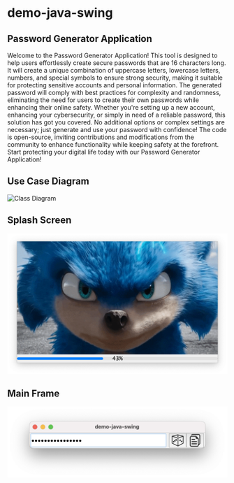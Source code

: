 # demo-java-swing

## Password Generator Application

Welcome to the Password Generator Application! This tool is designed to help users effortlessly create secure passwords that are 16 characters long. It will create a unique combination of uppercase letters, lowercase letters, numbers, and special symbols to ensure strong security, making it suitable for protecting sensitive accounts and personal information. The generated password will comply with best practices for complexity and randomness, eliminating the need for users to create their own passwords while enhancing their online safety. Whether you're setting up a new account, enhancing your cybersecurity, or simply in need of a reliable password, this solution has got you covered. No additional options or complex settings are necessary; just generate and use your password with confidence! The code is open-source, inviting contributions and modifications from the community to enhance functionality while keeping safety at the forefront. Start protecting your digital life today with our Password Generator Application!

## Use Case Diagram
![Class Diagram](http://www.plantuml.com/plantuml/proxy?cache=no&fmt=svg&src=https://raw.githubusercontent.com/djvelimir/demo-java-swing/main/diagrams/UseCase.puml)

## Splash Screen
![Splash Screen](resources/SplashScreen.png)

## Main Frame
![Main Frame](resources/MainFrame.png)

